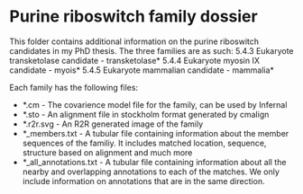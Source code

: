 # Purine riboswitch family dossier
This folder contains additional information on the purine riboswitch candidates in my PhD thesis.
The three families are as such:
5.4.3  Eukaryote transketolase candidate - transketolase*
5.4.4  Eukaryote myosin IX candidate - myois*
5.4.5  Eukaryote mammalian candidate - mammalia*

Each family has the following files:
- *.cm - The covarience model file for the family, can be used by Infernal
- *.sto - An alignment file in stockholm format generated by cmalign
- *.r2r.svg - An R2R generated image of the family
- *_members.txt - A tubular file containing information about the member sequences of the familiy. It includes matched location, sequence, structure based on alignment and much more
- *_all_annotations.txt - A tubular file containing information about all the nearby and overlapping annotations to each of the matches. We only include information on annotations that are in the same direction.
